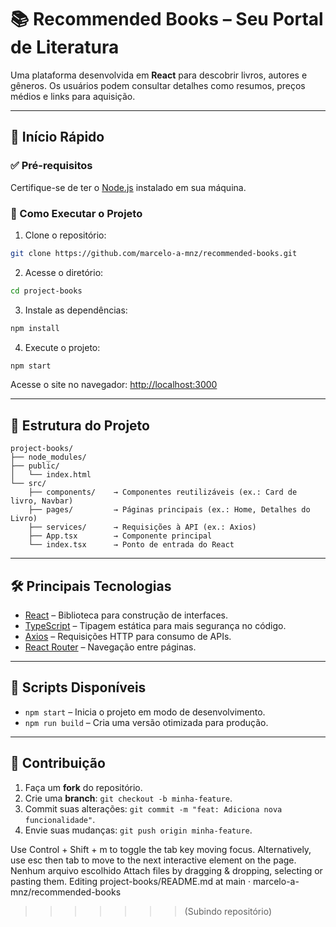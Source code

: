 # 📚 Recommended Books – Seu Portal de Literatura

Uma plataforma desenvolvida em **React** para descobrir livros, autores e gêneros. Os usuários podem consultar detalhes como resumos, preços médios e links para aquisição.

---

## 🚀 Início Rápido

### ✅ Pré-requisitos
Certifique-se de ter o [Node.js](https://nodejs.org/) instalado em sua máquina.

### 🔧 Como Executar o Projeto

1. Clone o repositório:

```bash
git clone https://github.com/marcelo-a-mnz/recommended-books.git
```

2. Acesse o diretório:

```bash
cd project-books
```

3. Instale as dependências:

```bash
npm install
```

4. Execute o projeto:

```bash
npm start
```

Acesse o site no navegador: [http://localhost:3000](http://localhost:3000)

---

## 📁 Estrutura do Projeto

```
project-books/
├── node_modules/
├── public/
│   └── index.html
└── src/
    ├── components/    → Componentes reutilizáveis (ex.: Card de livro, Navbar)
    ├── pages/         → Páginas principais (ex.: Home, Detalhes do Livro)
    ├── services/      → Requisições à API (ex.: Axios)
    ├── App.tsx        → Componente principal
    └── index.tsx      → Ponto de entrada do React
```

---

## 🛠️ Principais Tecnologias

- [React](https://react.dev/) – Biblioteca para construção de interfaces.  
- [TypeScript](https://www.typescriptlang.org/) – Tipagem estática para mais segurança no código.  
- [Axios](https://axios-http.com/) – Requisições HTTP para consumo de APIs.  
- [React Router](https://reactrouter.com/) – Navegação entre páginas.  

---

## 📌 Scripts Disponíveis

- `npm start` – Inicia o projeto em modo de desenvolvimento.  
- `npm run build` – Cria uma versão otimizada para produção.  

---

## 📄 Contribuição

1. Faça um **fork** do repositório.  
2. Crie uma **branch**: `git checkout -b minha-feature`.  
3. Commit suas alterações: `git commit -m "feat: Adiciona nova funcionalidade"`.  
4. Envie suas mudanças: `git push origin minha-feature`.  


Use Control + Shift + m to toggle the tab key moving focus. Alternatively, use esc then tab to move to the next interactive element on the page.
Nenhum arquivo escolhido
Attach files by dragging & dropping, selecting or pasting them.
Editing project-books/README.md at main · marcelo-a-mnz/recommended-books
>>>>>>> (Subindo repositório)
